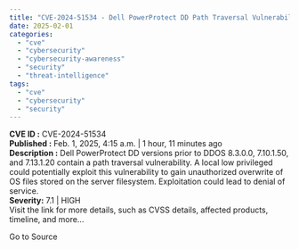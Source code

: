 ```yaml
---
title: "CVE-2024-51534 - Dell PowerProtect DD Path Traversal Vulnerability"
date: 2025-02-01
categories: 
  - "cve"
  - "cybersecurity"
  - "cybersecurity-awareness"
  - "security"
  - "threat-intelligence"
tags: 
  - "cve"
  - "cybersecurity"
  - "security"
---
```


**CVE ID :** CVE-2024-51534  
**Published :** Feb. 1, 2025, 4:15 a.m. | 1 hour, 11 minutes ago  
**Description :** Dell PowerProtect DD versions prior to DDOS 8.3.0.0, 7.10.1.50, and 7.13.1.20 contain a path traversal vulnerability. A local low privileged could potentially exploit this vulnerability to gain unauthorized overwrite of OS files stored on the server filesystem. Exploitation could lead to denial of service.  
**Severity:** 7.1 | HIGH  
Visit the link for more details, such as CVSS details, affected products, timeline, and more...

Go to Source
